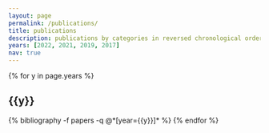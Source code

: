 ```yaml
---
layout: page
permalink: /publications/
title: publications
description: publications by categories in reversed chronological order.
years: [2022, 2021, 2019, 2017]
nav: true
---
```


<div class="publications">

{% for y in page.years %}
  <h2 class="year">{{y}}</h2>
  {% bibliography -f papers -q @*[year={{y}}]* %}
{% endfor %}

</div>
